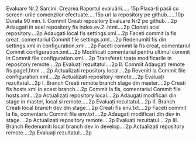 Evaluare Nr.2
Sarcini:
Crearea Raportul evaluării….. 15p
Plasa-ti pasii cu screen-urile comenzilor efectuate…. 15p
url la repository pe github……10p
Durata 90 min.
I. Commit
Creati repository Evaluare Nr2 pe github….2p
Adaugati in acel repository fis index.ev.2..html….2p
Clonati acel repository….2p
Adaugati local fis settings.xml….2p
Faceti commit la fis creat, comentariul Commit file settings.xml….2p
Redenumiti fis din settings.xml in configuration.xml….2p
Faceti commit la fis creat, comentariul Commit configuration.xml….2p
Modificati comentariul pentru ultimul commit in Commit file configuration.xml….2p
Transferati toate modificarile in repository remote….2p
Evaluați rezultatul….2p
II. Commit
Adaugati remote fis page1.html ….2p
Actualizati repository local….2p
Reveniti la Commit file configuration.xml….2p
Actualizati repository remote….2p
Evaluați rezultatul….2p
I. Branch
Creati remote branch stage din master….2p
Creati fis hosts.xml in acest branch….2p
Commit la fis, comentariul Commit file hosts.xml….2p
Actualizati repository local….2p
Adaugati modificari din stage in master, local si remote.….2p
Evaluați rezultatul….2p
II. Branch
Creati local branch dev din stage….2p
Creati fis env.txt….2p
Faceti commit la fis, comentariu Commit file env.txt….2p
Adaugati modificari din dev in stage….2p
Actualizati repository remote….2p
Evaluați rezultatul….2p
III. Branch
Redenumiti local branch dev in develop….2p
Actualizati repository remote….2p
Evaluați rezultatul….2p
